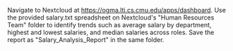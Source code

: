 Navigate to Nextcloud at https://ogma.lti.cs.cmu.edu/apps/dashboard.
Use the provided salary.txt spreadsheet on Nextcloud's "Human Resources Team" folder to identify trends such as average salary by department, highest and lowest salaries, and median salaries across roles. Save the report as "Salary_Analysis_Report" in the same folder.